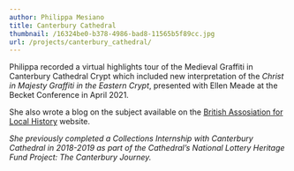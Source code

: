 ```yaml
---
author: Philippa Mesiano
title: Canterbury Cathedral
thumbnail: /16324be0-b378-4986-bad8-11565b5f89cc.jpg
url: /projects/canterbury_cathedral/
---
```


Philippa recorded a virtual highlights tour of the Medieval Graffiti in
Canterbury Cathedral Crypt which included new interpretation of the *Christ in
Majesty Graffiti in the Eastern Crypt*, presented with Ellen Meade at the Becket
Conference in April 2021.

She also wrote a blog on the subject available on the
[British Assosiation for Local History](https://www.balh.org.uk/blog-medieval-graffiti-in-canterbury-cathedral-a-local-experience-of-becket-s-cult-2020-12-23) website.

*She previously completed a Collections Internship with Canterbury Cathedral in
2018-2019 as part of the Cathedral’s National Lottery Heritage Fund Project:
The Canterbury Journey.*
